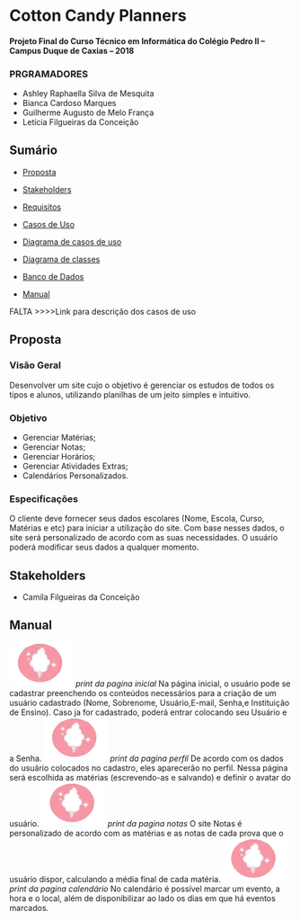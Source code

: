 # Cotton Candy Planners

#### Projeto Final do Curso Técnico em Informática do Colégio Pedro II – Campus Duque de Caxias – 2018

### PRGRAMADORES
* Ashley Raphaella Silva de Mesquita
* Bianca Cardoso Marques
* Guilherme Augusto de Melo França
* Letícia Filgueiras da Conceição


## Sumário
- [Proposta](#proposta)
- [Stakeholders](#stakeholders)
-  [Requisitos](https://github.com/cp2-dc-info-projeto-final-2018/requisitos-cotton-candy/blob/master/Documenta%C3%A7%C3%A3o/Requisitos.md)

- [Casos de Uso](https://github.com/cp2-dc-info-projeto-final-2018/requisitos-cotton-candy/blob/master/Documenta%C3%A7%C3%A3o/CasosUso.md)
- [Diagrama de casos de uso](https://github.com/cp2-dc-info-projeto-final-2018/requisitos-cotton-candy/blob/master/Documenta%C3%A7%C3%A3o/UseCases.asta)


- [Diagrama de classes](https://github.com/cp2-dc-info-projeto-final-2018/requisitos-cotton-candy/blob/master/Documenta%C3%A7%C3%A3o/ClassDiagram.asta)
- [Banco de Dados](https://github.com/cp2-dc-info-projeto-final-2018/requisitos-cotton-candy/blob/master/Documenta%C3%A7%C3%A3o/BD.sql)

- [Manual](#manual)


FALTA >>>>Link para descrição dos casos de uso

## Proposta

### Visão Geral
Desenvolver um site cujo o objetivo é gerenciar os estudos de todos os tipos e alunos, utilizando planilhas de um jeito simples e intuitivo.

### Objetivo
* Gerenciar Matérias;
* Gerenciar Notas;
* Gerenciar Horários;
* Gerenciar Atividades Extras;
* Calendários Personalizados.

### Especificações

O cliente deve fornecer seus dados escolares (Nome, Escola, Curso, Matérias e etc)  para iniciar a utilização do site.
Com base nesses dados, o site será personalizado de acordo com as suas necessidades.
O usuário poderá modificar seus dados a qualquer momento.

## Stakeholders
* Camila Filgueiras da Conceição

## Manual
![logo1](logo1.png) *print da pagina inicial*
Na página inicial, o usuário pode se cadastrar preenchendo os conteúdos necessários para a criação de um usuário cadastrado (Nome, Sobrenome, Usuário,E-mail, Senha,e Instituição de Ensino). Caso ja for cadastrado, poderá entrar colocando seu Usuário e a Senha.
![logo1](logo1.png) *print da pagina perfil*
De acordo com os dados do usuário colocados no cadastro, eles aparecerão no perfil. Nessa página será escolhida as matérias (escrevendo-as e salvando) e definir o avatar do usuário.
![logo1](logo1.png) *print da pagina notas*
O site Notas é personalizado de acordo com as matérias e as notas de cada prova que o usuário dispor, calculando a média final de cada matéria.
![logo1](logo1.png) *print da pagina calendário*
No calendário é possível marcar um evento, a hora e o local, além de disponibilizar ao lado os dias em que há eventos marcados.
